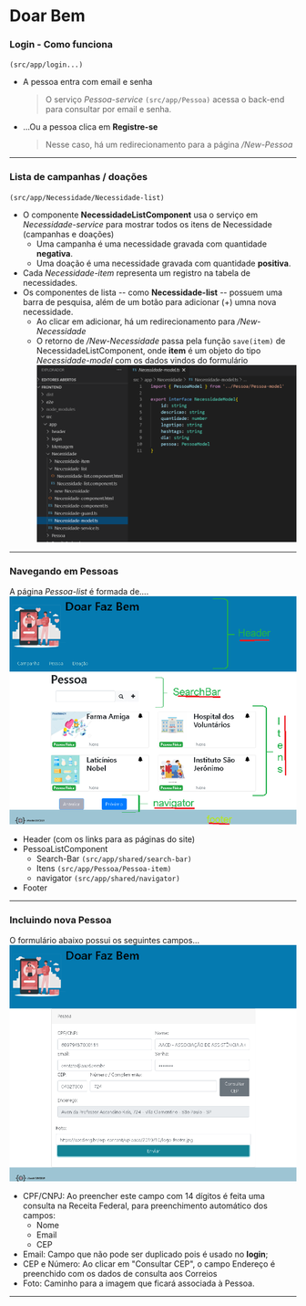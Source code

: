# Doar Bem

### Login - Como funciona
`(src/app/login...)`
- A pessoa entra com email e senha
    > O serviço _Pessoa-service_ `(src/app/Pessoa)` acessa o back-end para consultar por email e senha.
- ...Ou a pessoa clica em **Registre-se**
    > Nesse caso, há um redirecionamento para a página _/New-Pessoa_

---

### Lista de campanhas / doações
`(src/app/Necessidade/Necessidade-list)`
- O componente **NecessidadeListComponent** usa o serviço em _Necessidade-service_ para mostrar todos os itens de Necessidade (campanhas e doações)
    - Uma campanha é uma necessidade gravada com quantidade **negativa**.
    - Uma doação é uma necessidade gravada com quantidade **positiva**.
- Cada _Necessidade-item_ representa um registro na tabela de necessidades.
- Os componentes de lista -- como **Necessidade-list** -- possuem uma barra de pesquisa, além de um botão para adicionar (+) umna nova necessidade.
    - Ao clicar em adicionar, há um redirecionamento para _/New-Necessidade_
    - O retorno de _/New-Necessidade_ passa pela função `save(item)` de NecessidadeListComponent, onde **item** é um objeto do tipo _Necessidade-model_ com os dados vindos do formulário
    ![](./docs/Necessidade-model.png)

---

### Navegando em Pessoas
A página _Pessoa-list_ é formada de....
![](./docs/Estrutura.png)

- Header (com os links para as páginas do site)
- PessoaListComponent
    - Search-Bar `(src/app/shared/search-bar)`
    - Itens `(src/app/Pessoa/Pessoa-item)`
    - navigator `(src/app/shared/navigator)`
- Footer

---

### Incluindo nova Pessoa
O formulário abaixo possui os seguintes campos...
![](./docs/Nova-Pessoa.png)
- CPF/CNPJ: Ao preencher este campo com 14 dígitos é feita uma consulta na Receita Federal, para preenchimento automático dos campos:
    - Nome
    - Email
    - CEP
- Email: Campo que não pode ser duplicado pois é usado no **login**;
- CEP e Número: Ao clicar em "Consultar CEP", o campo Endereço é preenchido com os dados de consulta aos Correios
- Foto: Caminho para a imagem que ficará associada à Pessoa.

---
